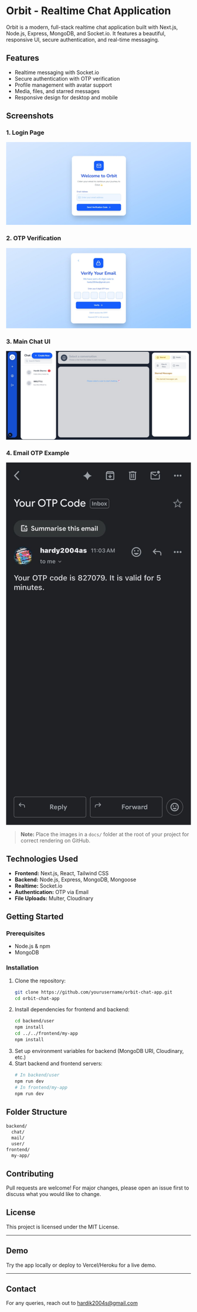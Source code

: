 # Orbit - Realtime Chat Application

Orbit is a modern, full-stack realtime chat application built with Next.js, Node.js, Express, MongoDB, and Socket.io. It features a beautiful, responsive UI, secure authentication, and real-time messaging.

## Features
- Realtime messaging with Socket.io
- Secure authentication with OTP verification
- Profile management with avatar support
- Media, files, and starred messages
- Responsive design for desktop and mobile

## Screenshots

### 1. Login Page
![Login Page](docs/login-screenshot.jpg)

### 2. OTP Verification
![OTP Verification](docs/otp-screenshot.jpg)

### 3. Main Chat UI
![Main Chat UI](docs/chat-screenshot.jpg)

### 4. Email OTP Example
![Email OTP Example](docs/email-otp-screenshot.jpg)

> **Note:** Place the images in a `docs/` folder at the root of your project for correct rendering on GitHub.

## Technologies Used
- **Frontend:** Next.js, React, Tailwind CSS
- **Backend:** Node.js, Express, MongoDB, Mongoose
- **Realtime:** Socket.io
- **Authentication:** OTP via Email
- **File Uploads:** Multer, Cloudinary

## Getting Started

### Prerequisites
- Node.js & npm
- MongoDB

### Installation
1. Clone the repository:
   ```bash
   git clone https://github.com/yourusername/orbit-chat-app.git
   cd orbit-chat-app
   ```
2. Install dependencies for frontend and backend:
   ```bash
   cd backend/user
   npm install
   cd ../../frontend/my-app
   npm install
   ```
3. Set up environment variables for backend (MongoDB URI, Cloudinary, etc.)
4. Start backend and frontend servers:
   ```bash
   # In backend/user
   npm run dev
   # In frontend/my-app
   npm run dev
   ```

## Folder Structure
```
backend/
  chat/
  mail/
  user/
frontend/
  my-app/
```

## Contributing
Pull requests are welcome! For major changes, please open an issue first to discuss what you would like to change.

## License
This project is licensed under the MIT License.

---

## Demo
Try the app locally or deploy to Vercel/Heroku for a live demo.

---

## Contact
For any queries, reach out to [hardik2004s@gmail.com](mailto:hardik2004s@gmail.com)

